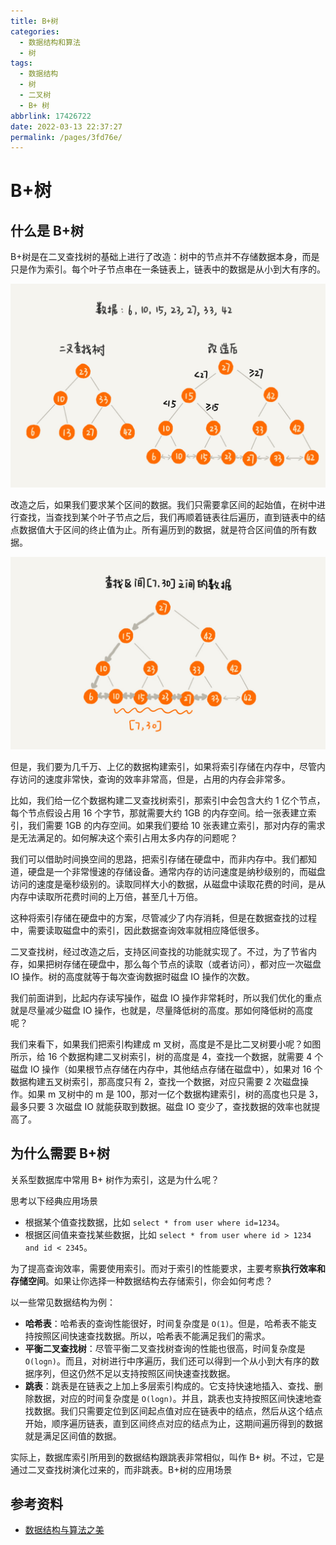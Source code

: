 ```yaml
---
title: B+树
categories: 
  - 数据结构和算法
  - 树
tags: 
  - 数据结构
  - 树
  - 二叉树
  - B+ 树
abbrlink: 17426722
date: 2022-03-13 22:37:27
permalink: /pages/3fd76e/
---
```


# B+树

## 什么是 B+树

B+树是在二叉查找树的基础上进行了改造：树中的节点并不存储数据本身，而是只是作为索引。每个叶子节点串在一条链表上，链表中的数据是从小到大有序的。

![img](https://raw.githubusercontent.com/dunwu/images/dev/snap/20220311092926.jpg)

改造之后，如果我们要求某个区间的数据。我们只需要拿区间的起始值，在树中进行查找，当查找到某个叶子节点之后，我们再顺着链表往后遍历，直到链表中的结点数据值大于区间的终止值为止。所有遍历到的数据，就是符合区间值的所有数据。

![img](https://raw.githubusercontent.com/dunwu/images/dev/snap/20220311092929.jpg)

但是，我们要为几千万、上亿的数据构建索引，如果将索引存储在内存中，尽管内存访问的速度非常快，查询的效率非常高，但是，占用的内存会非常多。

比如，我们给一亿个数据构建二叉查找树索引，那索引中会包含大约 1 亿个节点，每个节点假设占用 16 个字节，那就需要大约 1GB 的内存空间。给一张表建立索引，我们需要 1GB 的内存空间。如果我们要给 10 张表建立索引，那对内存的需求是无法满足的。如何解决这个索引占用太多内存的问题呢？

我们可以借助时间换空间的思路，把索引存储在硬盘中，而非内存中。我们都知道，硬盘是一个非常慢速的存储设备。通常内存的访问速度是纳秒级别的，而磁盘访问的速度是毫秒级别的。读取同样大小的数据，从磁盘中读取花费的时间，是从内存中读取所花费时间的上万倍，甚至几十万倍。

这种将索引存储在硬盘中的方案，尽管减少了内存消耗，但是在数据查找的过程中，需要读取磁盘中的索引，因此数据查询效率就相应降低很多。

二叉查找树，经过改造之后，支持区间查找的功能就实现了。不过，为了节省内存，如果把树存储在硬盘中，那么每个节点的读取（或者访问），都对应一次磁盘 IO 操作。树的高度就等于每次查询数据时磁盘 IO 操作的次数。

我们前面讲到，比起内存读写操作，磁盘 IO 操作非常耗时，所以我们优化的重点就是尽量减少磁盘 IO 操作，也就是，尽量降低树的高度。那如何降低树的高度呢？

我们来看下，如果我们把索引构建成 m 叉树，高度是不是比二叉树要小呢？如图所示，给 16 个数据构建二叉树索引，树的高度是 4，查找一个数据，就需要 4 个磁盘 IO 操作（如果根节点存储在内存中，其他结点存储在磁盘中），如果对 16 个数据构建五叉树索引，那高度只有 2，查找一个数据，对应只需要 2 次磁盘操作。如果 m 叉树中的 m 是 100，那对一亿个数据构建索引，树的高度也只是 3，最多只要 3 次磁盘 IO 就能获取到数据。磁盘 IO 变少了，查找数据的效率也就提高了。

## 为什么需要 B+树

关系型数据库中常用 B+ 树作为索引，这是为什么呢？

思考以下经典应用场景

- 根据某个值查找数据，比如 `select * from user where id=1234`。
- 根据区间值来查找某些数据，比如 `select * from user where id > 1234 and id < 2345`。

为了提高查询效率，需要使用索引。而对于索引的性能要求，主要考察**执行效率和存储空间**。如果让你选择一种数据结构去存储索引，你会如何考虑？

以一些常见数据结构为例：

- **哈希表**：哈希表的查询性能很好，时间复杂度是 `O(1)`。但是，哈希表不能支持按照区间快速查找数据。所以，哈希表不能满足我们的需求。
- **平衡二叉查找树**：尽管平衡二叉查找树查询的性能也很高，时间复杂度是 `O(logn)`。而且，对树进行中序遍历，我们还可以得到一个从小到大有序的数据序列，但这仍然不足以支持按照区间快速查找数据。
- **跳表**：跳表是在链表之上加上多层索引构成的。它支持快速地插入、查找、删除数据，对应的时间复杂度是 `O(logn)`。并且，跳表也支持按照区间快速地查找数据。我们只需要定位到区间起点值对应在链表中的结点，然后从这个结点开始，顺序遍历链表，直到区间终点对应的结点为止，这期间遍历得到的数据就是满足区间值的数据。

实际上，数据库索引所用到的数据结构跟跳表非常相似，叫作 B+ 树。不过，它是通过二叉查找树演化过来的，而非跳表。B+树的应用场景

## 参考资料

- [数据结构与算法之美](https://time.geekbang.org/column/intro/100017301)
